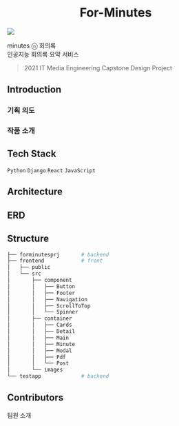 <h1 align='center'> For-Minutes</h1>

<img src="https://user-images.githubusercontent.com/43867711/161052090-3a90fd24-a796-4c9b-be4a-56b2dd570c3b.gif" />

minutes ⓝ 회의록  
인공지능 회의록 요약 서비스

> 2021 IT Media Engineering Capstone Design Project

## Introduction

### 기획 의도

### 작품 소개

## Tech Stack

`Python` `Django` `React` `JavaScript`

## Architecture

## ERD

## Structure

```bash
├── forminutesprj       # backend
├── frontend            # front
│   ├── public
│   └── src
│       ├── component
│       │   ├── Button
│       │   ├── Footer
│       │   ├── Navigation
│       │   ├── ScrollToTop
│       │   └── Spinner
│       ├── container
│       │   ├── Cards
│       │   ├── Detail
│       │   ├── Main
│       │   ├── Minute
│       │   ├── Modal
│       │   ├── Pdf
│       │   └── Post
│       └── images
└── testapp             # backend
```

## Contributors

팀원 소개
